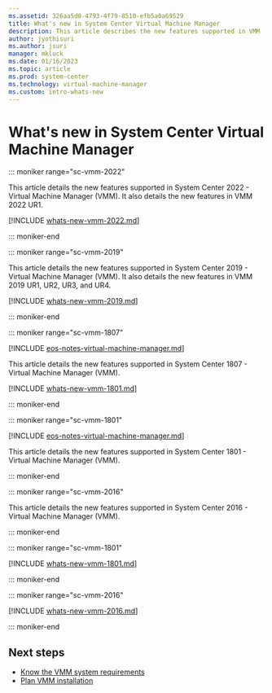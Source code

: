 ```yaml
---
ms.assetid: 326aa5d0-4793-4f79-8510-efb5a0a69529
title: What's new in System Center Virtual Machine Manager
description: This article describes the new features supported in VMM
author: jyothisuri
ms.author: jsuri
manager: mkluck
ms.date: 01/16/2023
ms.topic: article
ms.prod: system-center
ms.technology: virtual-machine-manager
ms.custom: intro-whats-new
---
```



# What's new in System Center Virtual Machine Manager

::: moniker range="sc-vmm-2022"

This article details the new features supported in System Center 2022 - Virtual Machine Manager (VMM). It also details the new features in VMM 2022 UR1.

[!INCLUDE [whats-new-vmm-2022.md](../includes/whats-new-vmm-2022.md)]

::: moniker-end

::: moniker range="sc-vmm-2019"

This article details the new features supported in System Center 2019 - Virtual Machine Manager (VMM). It also details the new features in VMM 2019 UR1, UR2, UR3, and UR4.

[!INCLUDE [whats-new-vmm-2019.md](../includes/whats-new-vmm-2019.md)]

::: moniker-end

::: moniker range="sc-vmm-1807"

[!INCLUDE [eos-notes-virtual-machine-manager.md](../includes/eos-notes-virtual-machine-manager.md)]

This article details the new features supported in System Center 1807 - Virtual Machine Manager (VMM).

[!INCLUDE [whats-new-vmm-1801.md](../includes/whats-new-vmm-1807.md)]

::: moniker-end

::: moniker range="sc-vmm-1801"

[!INCLUDE [eos-notes-virtual-machine-manager.md](../includes/eos-notes-virtual-machine-manager.md)]

This article details the new features supported in System Center 1801 - Virtual Machine Manager (VMM).

::: moniker-end

::: moniker range="sc-vmm-2016"

This article details the new features supported in System Center 2016 - Virtual Machine Manager (VMM).

::: moniker-end

::: moniker range="sc-vmm-1801"

[!INCLUDE [whats-new-vmm-1801.md](../includes/whats-new-vmm-1801.md)]

::: moniker-end

::: moniker range="sc-vmm-2016"

[!INCLUDE [whats-new-vmm-2016.md](../includes/whats-new-vmm-2016.md)]

::: moniker-end

## Next steps
- [Know the VMM system requirements](system-requirements.md)
- [Plan VMM installation](../vmm/plan-install.md)
